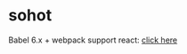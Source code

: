 # sohot

Babel 6.x + webpack support react: [click here](http://stackoverflow.com/questions/33460420/babel-loader-jsx-syntaxerror-unexpected-token)